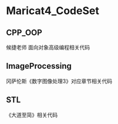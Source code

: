 # Maricat4_CodeSet
## CPP_OOP
候捷老师 面向对象高级编程相关代码
## ImageProcessing
冈萨伦斯《数字图像处理3》对应章节相关代码
## STL
《大道至简》相关代码
